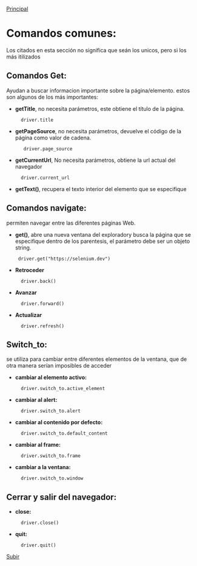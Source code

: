 <a name='top'></a>
[Principal](../README.md) 

# Comandos comunes:
Los citados en esta sección no significa que seán los unicos, pero si los más itilizados

## Comandos Get:
Ayudan a buscar informacion importante sobre la página/elemento. estos son algunos de los más importantes:  
- **getTitle**, no necesita parámetros, este obtiene el título de la página.

        driver.title

- **getPageSource**, no necesita parámetros, devuelve el código de la página como valor de cadena.
    
         driver.page_source

- **getCurrentUrl**, No necesita parámetros, obtiene la url actual del navegador

        driver.current_url
    
- **getText()**, recupera el texto interior del elemento que se especifique

## Comandos navigate:
permiten navegar entre las diferentes páginas Web.
- **get()**, abre una nueva ventana del exploradory busca la página que se especifique dentro de los parentesis, el parámetro debe ser un objeto string.

       driver.get("https://selenium.dev")
    
- **Retroceder**

        driver.back()

- **Avanzar**

        driver.forward()

- **Actualizar**

        driver.refresh()
    
## Switch_to:
se utiliza para cambiar entre diferentes elementos de la ventana, que de otra manera serían imposibles de acceder
- **cambiar al elemento activo:**

        driver.switch_to.active_element
        
- **cambiar al alert:**

        driver.switch_to.alert

- **cambiar al contenido por defecto:**

        driver.switch_to.default_content
        
- **cambiar al frame:**

        driver.switch_to.frame

- **cambiar a la ventana:**

        driver.switch_to.window
    
## Cerrar y salir del navegador:
- **close:**

        driver.close()

- **quit:**

        driver.quit()
    
[Subir](#top)
